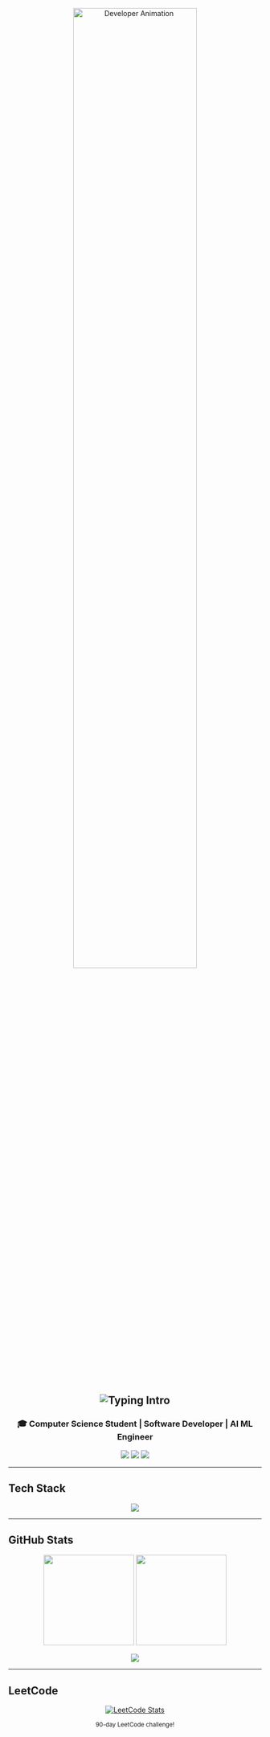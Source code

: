 
<p align="center">
  <img src="https://user-images.githubusercontent.com/74038190/212745723-c7c386dc-108c-4a50-9c76-0f90afb2c0fa.gif" alt="Developer Animation" width="70%" />
</p>

<h2 align="center">
  <img src="https://readme-typing-svg.herokuapp.com?font=Poppins&size=34&duration=3000&pause=1000&color=FFFFFF&center=true&vCenter=true&width=650&lines=Hi%2C+I'm+Yadhu+Krishna+P" alt="Typing Intro" />
</h2>

<h3 align="center">
  🎓 Computer Science Student | Software Developer | AI ML Engineer
</h3>

<p align="center">
  <a href="https://linkedin.com/in/yaadhuu"><img src="https://img.shields.io/badge/LinkedIn-0077B5?style=for-the-badge&logo=linkedin" /></a>
  <a href="mailto:yeadhukrishna.p@gmail.com"><img src="https://img.shields.io/badge/Email-D14836?style=for-the-badge&logo=gmail" /></a>
  <a href="https://github.com/yaadhuu"><img src="https://img.shields.io/badge/GitHub-181717?style=for-the-badge&logo=github" /></a>
</p>

---

## Tech Stack
<p align="center">
  <img src="https://skillicons.dev/icons?i=python,java,cpp,javascript,typescript,react,nextjs,nodejs,express,git,github,docker,linux,mysql,mongodb,postgres,tensorflow,pytorch,flask&theme=dark" />
</p>

---

## GitHub Stats
<p align="center">
  <img src="https://github-readme-stats.vercel.app/api?username=yaadhuu&show_icons=true&theme=radical" height="180" />
  <img src="https://github-readme-streak-stats.herokuapp.com/?user=yaadhuu&theme=radical" height="180" />
</p>

<p align="center">
  <img src="https://github-readme-activity-graph.vercel.app/graph?username=yaadhuu&theme=tokyo-night&area=true" />
</p>


---

##  LeetCode
<p align="center">
  <a href="https://leetcode.com/yaadhuu">
    <img src="https://leetcard.jacoblin.cool/yaadhuu?theme=dark&font=Fira%20Code&ext=heatmap&border=0&radius=8" alt="LeetCode Stats" />
  </a>
</p>

<p align="center"><sub>90-day LeetCode challenge!</sub></p>

